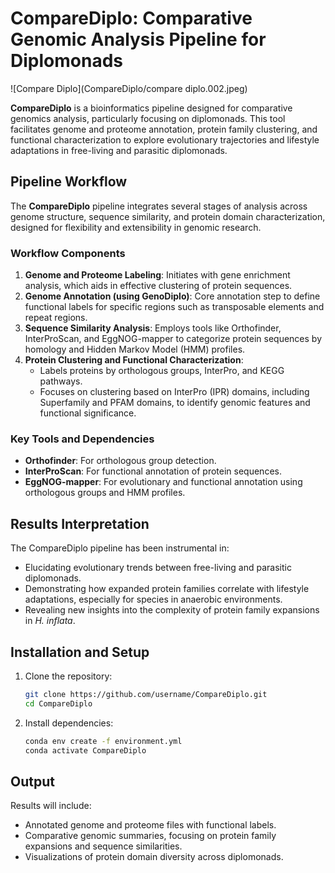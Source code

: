 # CompareDiplo: Comparative Genomic Analysis Pipeline for Diplomonads

![Compare Diplo](CompareDiplo/compare diplo.002.jpeg)

**CompareDiplo** is a bioinformatics pipeline designed for comparative genomics analysis, particularly focusing on diplomonads. This tool facilitates genome and proteome annotation, protein family clustering, and functional characterization to explore evolutionary trajectories and lifestyle adaptations in free-living and parasitic diplomonads.

## Pipeline Workflow

The **CompareDiplo** pipeline integrates several stages of analysis across genome structure, sequence similarity, and protein domain characterization, designed for flexibility and extensibility in genomic research.

### Workflow Components
1. **Genome and Proteome Labeling**: Initiates with gene enrichment analysis, which aids in effective clustering of protein sequences.
2. **Genome Annotation (using GenoDiplo)**: Core annotation step to define functional labels for specific regions such as transposable elements and repeat regions.
3. **Sequence Similarity Analysis**: Employs tools like Orthofinder, InterProScan, and EggNOG-mapper to categorize protein sequences by homology and Hidden Markov Model (HMM) profiles.
4. **Protein Clustering and Functional Characterization**: 
   - Labels proteins by orthologous groups, InterPro, and KEGG pathways.
   - Focuses on clustering based on InterPro (IPR) domains, including Superfamily and PFAM domains, to identify genomic features and functional significance.

### Key Tools and Dependencies
- **Orthofinder**: For orthologous group detection.
- **InterProScan**: For functional annotation of protein sequences.
- **EggNOG-mapper**: For evolutionary and functional annotation using orthologous groups and HMM profiles.

## Results Interpretation

The CompareDiplo pipeline has been instrumental in:
- Elucidating evolutionary trends between free-living and parasitic diplomonads.
- Demonstrating how expanded protein families correlate with lifestyle adaptations, especially for species in anaerobic environments.
- Revealing new insights into the complexity of protein family expansions in *H. inflata*.

## Installation and Setup

1. Clone the repository:
   ```bash
   git clone https://github.com/username/CompareDiplo.git
   cd CompareDiplo
   ```

2. Install dependencies:
   ```bash
   conda env create -f environment.yml
   conda activate CompareDiplo
   ```

## Output

Results will include:
- Annotated genome and proteome files with functional labels.
- Comparative genomic summaries, focusing on protein family expansions and sequence similarities.
- Visualizations of protein domain diversity across diplomonads.

